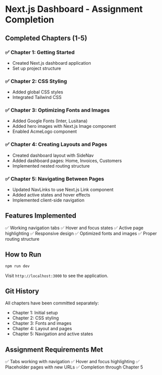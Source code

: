 # Next.js Dashboard - Assignment Completion

## Completed Chapters (1-5)

### ✅ Chapter 1: Getting Started

- Created Next.js dashboard application
- Set up project structure

### ✅ Chapter 2: CSS Styling

- Added global CSS styles
- Integrated Tailwind CSS

### ✅ Chapter 3: Optimizing Fonts and Images

- Added Google Fonts (Inter, Lusitana)
- Added hero images with Next.js Image component
- Enabled AcmeLogo component

### ✅ Chapter 4: Creating Layouts and Pages

- Created dashboard layout with SideNav
- Added dashboard pages: Home, Invoices, Customers
- Implemented nested routing structure

### ✅ Chapter 5: Navigating Between Pages

- Updated NavLinks to use Next.js Link component
- Added active states and hover effects
- Implemented client-side navigation

## Features Implemented

✅ Working navigation tabs
✅ Hover and focus states
✅ Active page highlighting
✅ Responsive design
✅ Optimized fonts and images
✅ Proper routing structure

## How to Run

```bash
npm run dev
```

Visit `http://localhost:3000` to see the application.

## Git History

All chapters have been committed separately:

- Chapter 1: Initial setup
- Chapter 2: CSS styling
- Chapter 3: Fonts and images
- Chapter 4: Layout and pages
- Chapter 5: Navigation and active states

## Assignment Requirements Met

✅ Tabs working with navigation
✅ Hover and focus highlighting
✅ Placeholder pages with new URLs
✅ Completion through Chapter 5
